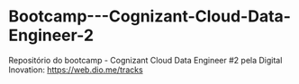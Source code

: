 # Bootcamp---Cognizant-Cloud-Data-Engineer-2
Repositório do bootcamp - Cognizant Cloud Data Engineer #2 pela Digital Inovation: https://web.dio.me/tracks
